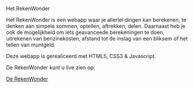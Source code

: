 Het RekenWonder

Het RekenWonder is een webapp waar je allerlei dingen kan berekenen, te denken aan simpele sommen, optellen, aftrekken, delen.
Daarnaast heb je ook de mogelijkheid om iets geavanceede berekeningen te doen, uitrekenen van benzinekosten, afstand tot de
inslag van een bliksem of het tellen van muntgeld.

Deze webapp is gerealiceerd met HTML5, CSS3 & Javascript.

De RekenWonder kunt u live zien op:

<a href="http://nas.jrstudios.nl/rekenwonder/">De RekenWonder</a>
